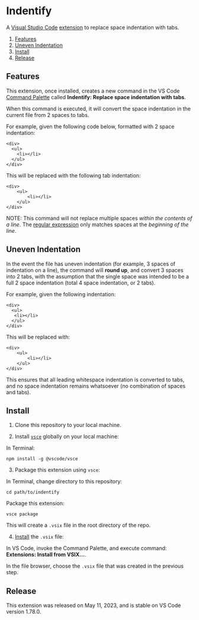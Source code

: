 # Indentify

A [Visual Studio Code](https://code.visualstudio.com) [extension](https://marketplace.visualstudio.com/VSCode) to replace space indentation with tabs.

1. [Features](#features)
2. [Uneven Indentation](#uneven-indentation)
3. [Install](#install)
4. [Release](#release)

## Features

This extension, once installed, creates a new command in the VS Code [Command Palette](https://code.visualstudio.com/api/ux-guidelines/command-palette) called **Indentify: Replace space indentation with tabs**.

When this command is executed, it will convert the space indentation in the current file from 2 spaces to tabs.

For example, given the following code below, formatted with 2 space indentation:

```
<div>
  <ul>
    <li></li>
  </ul>
</div>
```

This will be replaced with the following tab indentation:

```
<div>
	<ul>
		<li></li>
	</ul>
</div>
```

NOTE: This command will not replace multiple spaces _within the contents of a line_. The [regular expression](https://en.wikipedia.org/wiki/Regular_expression) only matches spaces at the _beginning of the line_.

## Uneven Indentation

In the event the file has uneven indentation (for example, 3 spaces of indentation on a line), the command will **round up**, and convert 3 spaces into 2 tabs, with the assumption that the single space was intended to be a full 2 space indentation (total 4 space indentation, or 2 tabs).

For example, given the following indentation:

```
<div>
  <ul>
   <li></li>
  </ul>
</div>
```

This will be replaced with:

```
<div>
	<ul>
		<li></li>
	</ul>
</div>
```

This ensures that all leading whitespace indentation is converted to tabs, and no space indentation remains whatsoever (no combination of spaces and tabs).

## Install

1. Clone this repository to your local machine.

2. Install [`vsce`](https://github.com/microsoft/vscode-vsce) globally on your local machine:

In Terminal:

```
npm install -g @vscode/vsce
```

3. Package this extension using `vsce`:

In Terminal, change directory to this repository:

```
cd path/to/indentify
```

Package this extension:

```
vsce package
```

This will create a `.vsix` file in the root directory of the repo.

4. [Install](https://code.visualstudio.com/docs/editor/extension-marketplace#_install-from-a-vsix) the `.vsix` file:

In VS Code, invoke the Command Palette, and execute command: **Extensions: Install from VSIX...**.

In the file browser, choose the `.vsix` file that was created in the previous step.

## Release

This extension was released on May 11, 2023, and is stable on VS Code version 1.78.0.
